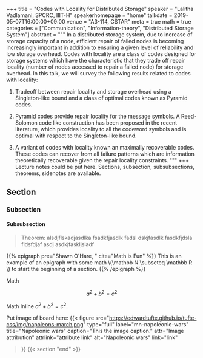 +++
title = "Codes with Locality for Distributed Storage"
speaker = "Lalitha Vadlamani, SPCRC, IIIT-H"
speakerhomepage = "home"
talkdate = 2019-05-07T16:00:00+09:00
venue = "A3-114, CSTAR"
meta = true
math = true
categories = ["Communication", "Information-theory", "Distributed Storage System"]
abstract = """
In a distributed storage system, due to increase of storage capacity of a node, efficient repair of failed nodes is becoming increasingly important in addition to ensuring a given level of reliability and low storage overhead. Codes with locality are a class of codes designed for storage systems which have the characteristic that they trade off repair locality (number of nodes accessed to repair a failed node) for storage overhead. In this talk, we will survey the following results related to codes with locality:

1) Tradeoff between repair locality and storage overhead using a Singleton-like bound and a class of optimal codes known as Pyramid codes.

2) Pyramid codes provide repair locality for the message symbols. A Reed-Solomon code like construction has been proposed in the recent literature, which provides locality to all the codeword symbols and is optimal with respect to the Singleton-like bound. 

3) A variant of codes with locality known an maximally recoverable codes. These codes can recover from all failure patterns which are information theoretically recoverable given the repair locality constraints.
"""
+++
Lecture notes could be put here.  Sections, subsection, subsubsections, theorems, sidenotes are available.

## Section
### Subsection
#### Subsubsection

> Theorem: alsdjflskadjasdlka fsadkfjasdlk fadsl dskjfasdlk fasdkfjdsla fldsfdjaf asdj asdkjfaskljsladf

{{% epigraph pre="Shawn O'Hare, " cite="Math is Fun" %}}
This is an example of an epigraph with some math
\\(\mathbb N \subseteq \mathbb R \\)
to start the beginning of a section.
{{% /epigraph %}}


Math

$$a^2+b^2=c^2$$


Math Inline $a^2 + b^2 = c^2$.

Put image of board here:
{{< figure
  src="https://edwardtufte.github.io/tufte-css/img/napoleons-march.png"
  type="full"
  label="mn-napoleonic-wars"
  title="Napoleonic wars"
  caption="This the image caption."
  attr="Image attribution"
  attrlink="attribute link"
  alt="Napoleonic wars"
  link="link"
 >}}
{{< section "end" >}}